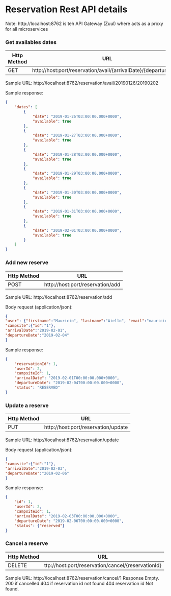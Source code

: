
# Reservation Rest API details
Note: http://localhost:8762 is teh API Gateway (Zuul) where acts as a proxy for all microservices

### Get availables dates

| Http Method | URL |
| ------ | ------ |
| GET | http://host:port/reservation/avail/{arrivalDate}/{departureDate} |

Sample URL: http://localhost:8762/reservation/avail/20190126/20190202

Sample response:
```Json
{
    "dates": [
        {
            "date": "2019-01-26T03:00:00.000+0000",
            "available": true
        },
        {
            "date": "2019-01-27T03:00:00.000+0000",
            "available": true
        },
        {
            "date": "2019-01-28T03:00:00.000+0000",
            "available": true
        },
        {
            "date": "2019-01-29T03:00:00.000+0000",
            "available": true
        },
        {
            "date": "2019-01-30T03:00:00.000+0000",
            "available": true
        },
        {
            "date": "2019-01-31T03:00:00.000+0000",
            "available": true
        },
        {
            "date": "2019-02-01T03:00:00.000+0000",
            "available": true
        }
    ]
}
```

### Add new reserve
| Http Method | URL |
| ------ | ------ |
| POST | http://host:port/reservation/add |

Sample URL: http://localhost:8762/reservation/add

Body request (application/json):
```Json
{
"user": {"firstname":"Mauricio", "lastname":"Aiello", "email":"mauricio.aiello@gmail.com"},
"campsite":{"id":"1"},
"arrivalDate":"2019-02-01",
"departureDate":"2019-02-04"
}
```
Sample response:
```Json
{
    "reservationId": 1,
    "userId": 2,
    "campsiteId": 1,
    "arrivalDate": "2019-02-01T00:00:00.000+0000",
    "departureDate": "2019-02-04T00:00:00.000+0000",
    "status": "RESERVED"
}
```

### Update a reserve
| Http Method | URL |
| ------ | ------ |
| PUT | http://host:port/reservation/update |

Sample URL: http://localhost:8762/reservation/update

Body request (application/json):
```Json
{
"campsite":{"id":"1"},
"arrivalDate":"2019-02-03",
"departureDate":"2019-02-06"
}
```
Sample response:
```Json
{
    "id": 1,
    "userId": 2,
    "campsiteId": 1,
    "arrivalDate": "2019-02-03T00:00:00.000+0000",
    "departureDate": "2019-02-06T00:00:00.000+0000",
    "status": {"reserved"}
}
```

### Cancel a reserve
| Http Method | URL |
| ------ | ------ |
| DELETE | ttp://host:port/reservation/cancel/{reservationId} |

Sample URL: http://localhost:8762/reservation/cancel/1
Response Empty. 
200 if cancelled
404 if reservation id not found
404 reservation id Not found.
